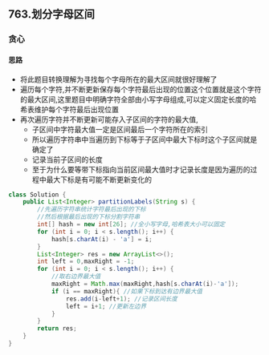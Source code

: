 ## 763.划分字母区间
### 贪心
#### 思路
- 将此题目转换理解为寻找每个字母所在的最大区间就很好理解了
- 遍历每个字符,并不断更新保存每个字符最后出现的位置这个位置就是这个字符的最大区间,这里题目中明确字符全部由小写字母组成,可以定义固定长度的哈希表维护每个字符最后出现位置
- 再次遍历字符并不断更新可能存入子区间的字符的最大值,
  - 子区间中字符最大值一定是区间最后一个字符所在的索引
  - 所以遍历字符串中当遍历到下标等于子区间中最大下标时这个子区间就是确定了
  - 记录当前子区间的长度
  - 至于为什么要等带下标指向当前区间最大值时才记录长度是因为遍历的过程中最大下标是有可能不断更新变化的

```java
class Solution {
    public List<Integer> partitionLabels(String s) {
        //先遍历字符串统计字符最后出现的下标
        //然后根据最后出现的下标分割字符串
        int[] hash = new int[26]; //全小写字母,哈希表大小可以固定
        for (int i = 0; i < s.length(); i++) {
            hash[s.charAt(i) - 'a'] = i;
        }
        List<Integer> res = new ArrayList<>();
        int left = 0,maxRight = -1;
        for (int i = 0; i < s.length(); i++) {
            //取右边界最大值
            maxRight = Math.max(maxRight,hash[s.charAt(i)-'a']);
            if (i == maxRight){ //如果下标到达有边界最大值
                res.add(i-left+1); //记录区间长度
                left = i+1; //更新左边界
            }
        }
        return res;
    }
}
```